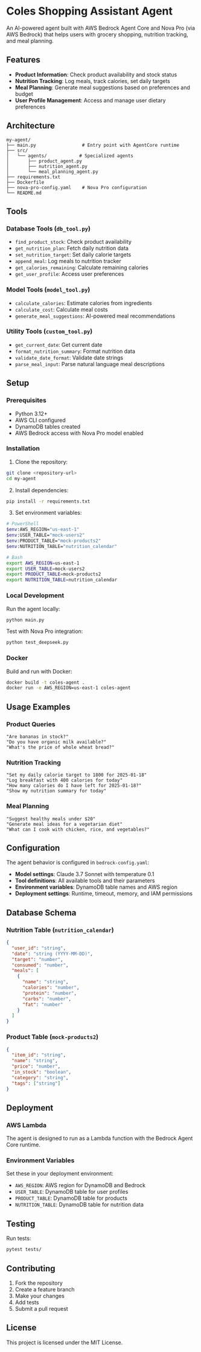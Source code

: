 # Coles Shopping Assistant Agent

An AI-powered agent built with AWS Bedrock Agent Core and Nova Pro (via AWS Bedrock) that helps users with grocery shopping, nutrition tracking, and meal planning.

## Features

- **Product Information**: Check product availability and stock status
- **Nutrition Tracking**: Log meals, track calories, set daily targets
- **Meal Planning**: Generate meal suggestions based on preferences and budget
- **User Profile Management**: Access and manage user dietary preferences

## Architecture

```
my-agent/
├── main.py                 # Entry point with AgentCore runtime
├── src/
│   └── agents/            # Specialized agents
│       ├── product_agent.py
│       ├── nutrition_agent.py
│       └── meal_planning_agent.py
├── requirements.txt
├── Dockerfile
├── nova-pro-config.yaml    # Nova Pro configuration
└── README.md
```

## Tools

### Database Tools (`db_tool.py`)
- `find_product_stock`: Check product availability
- `get_nutrition_plan`: Fetch daily nutrition data
- `set_nutrition_target`: Set daily calorie targets
- `append_meal`: Log meals to nutrition tracker
- `get_calories_remaining`: Calculate remaining calories
- `get_user_profile`: Access user preferences

### Model Tools (`model_tool.py`)
- `calculate_calories`: Estimate calories from ingredients
- `calculate_cost`: Calculate meal costs
- `generate_meal_suggestions`: AI-powered meal recommendations

### Utility Tools (`custom_tool.py`)
- `get_current_date`: Get current date
- `format_nutrition_summary`: Format nutrition data
- `validate_date_format`: Validate date strings
- `parse_meal_input`: Parse natural language meal descriptions

## Setup

### Prerequisites
- Python 3.12+
- AWS CLI configured
- DynamoDB tables created
- AWS Bedrock access with Nova Pro model enabled

### Installation

1. Clone the repository:
```bash
git clone <repository-url>
cd my-agent
```

2. Install dependencies:
```bash
pip install -r requirements.txt
```

3. Set environment variables:
```bash
# PowerShell
$env:AWS_REGION="us-east-1"
$env:USER_TABLE="mock-users2"
$env:PRODUCT_TABLE="mock-products2"
$env:NUTRITION_TABLE="nutrition_calendar"

# Bash
export AWS_REGION=us-east-1
export USER_TABLE=mock-users2
export PRODUCT_TABLE=mock-products2
export NUTRITION_TABLE=nutrition_calendar
```

### Local Development

Run the agent locally:
```bash
python main.py
```

Test with Nova Pro integration:
```bash
python test_deepseek.py
```

### Docker

Build and run with Docker:
```bash
docker build -t coles-agent .
docker run -e AWS_REGION=us-east-1 coles-agent
```

## Usage Examples

### Product Queries
```
"Are bananas in stock?"
"Do you have organic milk available?"
"What's the price of whole wheat bread?"
```

### Nutrition Tracking
```
"Set my daily calorie target to 1800 for 2025-01-18"
"Log breakfast with 400 calories for today"
"How many calories do I have left for 2025-01-18?"
"Show my nutrition summary for today"
```

### Meal Planning
```
"Suggest healthy meals under $20"
"Generate meal ideas for a vegetarian diet"
"What can I cook with chicken, rice, and vegetables?"
```

## Configuration

The agent behavior is configured in `bedrock-config.yaml`:

- **Model settings**: Claude 3.7 Sonnet with temperature 0.1
- **Tool definitions**: All available tools and their parameters
- **Environment variables**: DynamoDB table names and AWS region
- **Deployment settings**: Runtime, timeout, memory, and IAM permissions

## Database Schema

### Nutrition Table (`nutrition_calendar`)
```json
{
  "user_id": "string",
  "date": "string (YYYY-MM-DD)",
  "target": "number",
  "consumed": "number", 
  "meals": [
    {
      "name": "string",
      "calories": "number",
      "protein": "number",
      "carbs": "number",
      "fat": "number"
    }
  ]
}
```

### Product Table (`mock-products2`)
```json
{
  "item_id": "string",
  "name": "string",
  "price": "number",
  "in_stock": "boolean",
  "category": "string",
  "tags": ["string"]
}
```

## Deployment

### AWS Lambda
The agent is designed to run as a Lambda function with the Bedrock Agent Core runtime.

### Environment Variables
Set these in your deployment environment:
- `AWS_REGION`: AWS region for DynamoDB and Bedrock
- `USER_TABLE`: DynamoDB table for user profiles
- `PRODUCT_TABLE`: DynamoDB table for products
- `NUTRITION_TABLE`: DynamoDB table for nutrition data

## Testing

Run tests:
```bash
pytest tests/
```

## Contributing

1. Fork the repository
2. Create a feature branch
3. Make your changes
4. Add tests
5. Submit a pull request

## License

This project is licensed under the MIT License.
